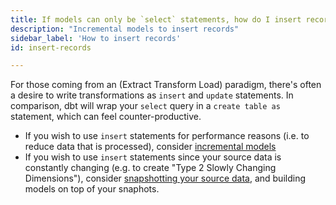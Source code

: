 ```yaml
---
title: If models can only be `select` statements, how do I insert records?
description: "Incremental models to insert records"
sidebar_label: 'How to insert records'
id: insert-records

---
```


For those coming from an <Term id="etl" /> (Extract Transform Load) paradigm, there's often a desire to write transformations as `insert` and `update` statements. In comparison, dbt will wrap your `select` query in a `create table as` statement, which can feel counter-productive.

* If you wish to use `insert` statements for performance reasons (i.e. to reduce data that is processed), consider [incremental models](/docs/build/incremental-models)
* If you wish to use `insert` statements since your source data is constantly changing (e.g. to create "Type 2 Slowly Changing Dimensions"), consider [snapshotting your source data](/docs/build/sources#source-data-freshness), and building models on top of your snaphots.
